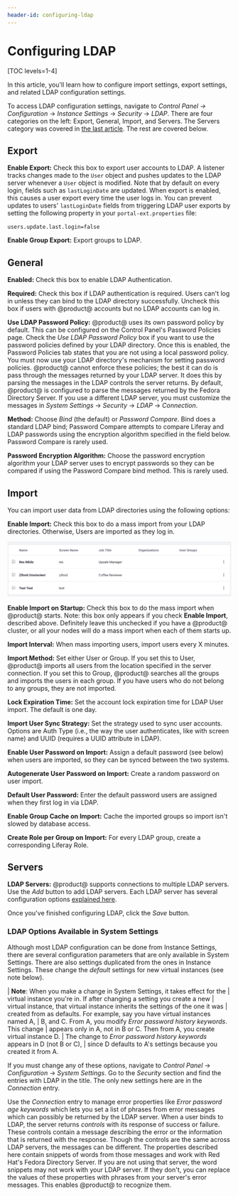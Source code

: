 ```yaml
---
header-id: configuring-ldap
---
```


# Configuring LDAP

[TOC levels=1-4]

In this article, you'll learn how to configure import settings, export settings,
and related LDAP configuration settings. 

To access LDAP configuration settings, navigate to *Control Panel &rarr;
Configuration* &rarr; *Instance Settings* &rarr; *Security* &rarr; *LDAP*. There
are four categories on the left: Export, General, Import, and Servers. The
Servers category was covered in [the last article](/docs/7-2/deploy/-/knowledge_base/d/ldap). 
The rest are covered below. 

## Export

**Enable Export:** Check this box to export user accounts to LDAP. A listener
tracks changes made to the `User` object and pushes updates to the LDAP server
whenever a `User` object is modified. Note that by default on every login,
fields such as `lastLoginDate` are updated. When export is enabled, this causes
a user export every time the user logs in. You can prevent updates to users'
`lastLoginDate` fields from triggering LDAP user exports by setting the
following property in your `portal-ext.properties` file:

    users.update.last.login=false

**Enable Group Export:** Export groups to LDAP. 

## General

**Enabled:** Check this box to enable LDAP Authentication.

**Required:** Check this box if LDAP authentication is required. Users can't log
in unless they can bind to the LDAP directory successfully. Uncheck this box if
users with @product@ accounts but no LDAP accounts can log in.

**Use LDAP Password Policy:** @product@ uses its own password policy by default.
This can be configured on the Control Panel's Password Policies page. Check the
*Use LDAP Password Policy* box if you want to use the password policies defined
by your LDAP directory. Once this is enabled, the Password Policies tab states
that you are not using a local password policy. You must now use your LDAP
directory's mechanism for setting password policies. @product@ cannot enforce
these policies; the best it can do is pass through the messages returned by your
LDAP server. It does this by parsing the messages in the LDAP controls the
server returns. By default, @product@ is configured to parse the messages
returned by the Fedora Directory Server. If you use a different LDAP server, you
must customize the messages in *System Settings* &rarr; *Security* &rarr; *LDAP*
&rarr; *Connection*. 

**Method:** Choose *Bind* (the default) or *Password Compare*. Bind does
a standard LDAP bind; Password Compare attempts to compare Liferay and LDAP
passwords using the encryption algorithm specified in the field below. Password
Compare is rarely used. 

**Password Encryption Algorithm:** Choose the password encryption algorithm your
LDAP server uses to encrypt passwords so they can be compared if using the
Password Compare bind method. This is rarely used. 

## Import

You can import user data from LDAP directories using the following options:

**Enable Import:** Check this box to do a mass import from your LDAP
directories. Otherwise, Users are imported as they log in. 

![Figure 1: Ziltoid and Rex have been imported because they logged in.](../../../images/imported-ldap-users.png)

**Enable Import on Startup:** Check this box to do the mass import when
@product@ starts. Note: this box only appears if you check **Enable Import**,
described above. Definitely leave this unchecked if you have a @product@
cluster, or all your nodes will do a mass import when each of them starts up.

**Import Interval:** When mass importing users, import users every X minutes. 

**Import Method:** Set either User or Group. If you set this to User, @product@
imports all users from the location specified in the server connection. If you
set this to Group, @product@ searches all the groups and imports the users in
each group. If you have users who do not belong to any groups, they are not
imported. 

**Lock Expiration Time:** Set the account lock expiration time for LDAP User
import. The default is one day. 

**Import User Sync Strategy:** Set the strategy used to sync user accounts.
Options are Auth Type (i.e., the way the user authenticates, like with screen
name) and UUID (requires a UUID attribute in LDAP). 

**Enable User Password on Import:** Assign a default password (see below) when
users are imported, so they can be synced between the two systems. 

**Autogenerate User Password on Import:** Create a random password on user
import. 

**Default User Password:** Enter the default password users are assigned when
they first log in via LDAP. 

**Enable Group Cache on Import:** Cache the imported groups so import isn't
slowed by database access. 

**Create Role per Group on Import:** For every LDAP group, create
a corresponding Liferay Role. 

## Servers

**LDAP Servers:** @product@ supports connections to multiple LDAP servers. Use
the *Add* button to add LDAP servers. Each LDAP server has
several configuration options [explained here](/docs/7-2/deploy/-/knowledge_base/d/ldap). 

Once you've finished configuring LDAP, click the *Save* button. 

### LDAP Options Available in System Settings

Although most LDAP configuration can be done from Instance Settings, there are
several configuration parameters that are only available in System Settings.
There are also settings duplicated from the ones in Instance Settings. These
change the *default* settings for new virtual instances (see note below). 

| **Note**: When you make a change in System Settings, it takes effect for the
| virtual instance you're in. If after changing a setting you create a new
| virtual instance, that virtual instance inherits the settings of the one it was
| created from as defaults. For example, say you have virtual instances named A,
| B, and C. From A, you modify *Error password history keywords*. This change
| appears only in A, not in B or C. Then from A, you create virtual instance D.
| The change to *Error password history keywords* appears in D (not B or C),
| since D defaults to A's settings because you created it from A.

If you must change any of these options, navigate to *Control Panel* &rarr;
*Configuration* &rarr; *System Settings*. Go to the *Security* section and
find the entries with LDAP in the title. The only new settings here are in the
*Connection* entry.

Use the *Connection* entry to manage error properties like *Error password age
keywords* which lets you set a list of phrases from error messages which can
possibly be returned by the LDAP server. When a user binds to LDAP, the server
returns *controls* with its response of success or failure. These controls
contain a message describing the error or the information that is returned with
the response. Though the controls are the same across LDAP servers, the messages
can be different. The properties described here contain snippets of words from
those messages and work with Red Hat's Fedora Directory Server. If you are not
using that server, the word snippets may not work with your LDAP server. If they
don't, you can replace the values of these properties with phrases from your
server's error messages. This enables @product@ to recognize them.

